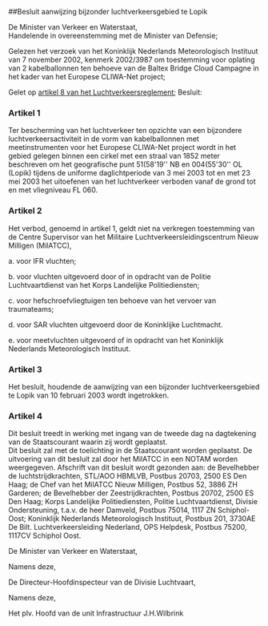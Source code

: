 <meta http-equiv='Content-Type' content='text/html; charset=utf-8' />

##Besluit aanwijzing bijzonder luchtverkeersgebied te Lopik

De Minister van Verkeer en Waterstaat,  
Handelende in overeenstemming met de Minister van Defensie;

Gelezen het verzoek van het Koninklijk Nederlands Meteorologisch Instituut van 7 november 2002, kenmerk 2002/3987 om toestemming voor oplating van 2 kabelballonnen ten behoeve van de Baltex Bridge Cloud Campagne in het kader van het Europese CLIWA-Net project;

Gelet op [artikel 8 van het Luchtverkeersreglement](../../../../../../../../AMvB/luchtverkeersreglement/BWBR0005775/README.md);
Besluit:    

### Artikel  1  

Ter bescherming van het luchtverkeer ten opzichte van een bijzondere luchtverkeersactiviteit in de vorm van kabelballonnen met meetinstrumenten voor het Europese CLIWA-Net project wordt in het gebied gelegen binnen een cirkel met een straal van 1852 meter beschreven om het geografische punt 51(58'19'' NB en 004(55'30'' OL (Lopik) tijdens de uniforme daglichtperiode van 3 mei 2003 tot en met 23 mei 2003 het uitoefenen van het luchtverkeer verboden vanaf de grond tot en met vliegniveau FL 060.  

### Artikel  2  

Het verbod, genoemd in artikel 1, geldt niet na verkregen toestemming van de Centre Supervisor van het Militaire Luchtverkeersleidingscentrum Nieuw Milligen (MilATCC), 

a. voor IFR vluchten;  

b. voor vluchten uitgevoerd door of in opdracht van de Politie Luchtvaartdienst van het Korps Landelijke Politiediensten;  

c. voor hefschroefvliegtuigen ten behoeve van het vervoer van traumateams;  

d. voor SAR vluchten uitgevoerd door de Koninklijke Luchtmacht.  

e. voor meetvluchten uitgevoerd of in opdracht van het Koninklijk Nederlands Meteorologisch Instituut.    

### Artikel  3  

Het besluit, houdende de aanwijzing van een bijzonder luchtverkeersgebied te Lopik van 10 februari 2003 wordt ingetrokken.  

### Artikel  4  

Dit besluit treedt in werking met ingang van de tweede dag na dagtekening van de Staatscourant waarin zij wordt geplaatst.  
Dit besluit zal met de toelichting in de Staatscourant worden geplaatst. De uitvoering van dit besluit zal door het MilATCC in een NOTAM worden weergegeven. Afschrift van dit besluit wordt gezonden aan: de Bevelhebber de luchtstrijdkrachten, STL/AOO HBMLVB, Postbus 20703, 2500 ES Den Haag; de Chef van het MilATCC Nieuw Milligen, Postbus 52, 3886 ZH Garderen; de Bevelhebber der Zeestrijdkrachten, Postbus 20702, 2500 ES Den Haag; Korps Landelijke Politiediensten, Politie Luchtvaartdienst, Divisie Ondersteuning, t.a.v. de heer Damveld, Postbus 75014, 1117 ZN Schiphol-Oost; Koninklijk Nederlands Meteorologisch Instituut, Postbus 201, 3730AE De Bilt. Luchtverkeersleiding Nederland, OPS Helpdesk, Postbus 75200, 1117CV Schiphol Oost.   

De 
Minister van Verkeer en Waterstaat, 

Namens deze, 

De 
Directeur-Hoofdinspecteur van de Divisie Luchtvaart, 

Namens deze, 

Het 
plv. Hoofd van de unit Infrastructuur
J.H.Wilbrink    
